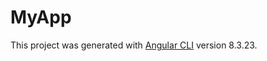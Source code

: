 # MyApp

This project was generated with [Angular CLI](https://github.com/angular/angular-cli) version 8.3.23.
